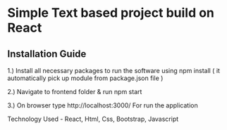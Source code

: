 # Simple Text based project build on React

## Installation Guide
1.) Install all necessary packages to run the software
using npm install ( it automatically pick up module from package.json file )

2.) Navigate to frontend folder & run npm start

3.) On browser type http://localhost:3000/
For run the application

Technology Used - React, Html, Css, Bootstrap, Javascript
